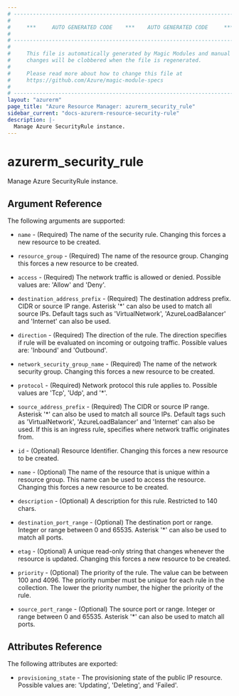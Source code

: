 ```yaml
---
# ----------------------------------------------------------------------------
#
#     ***     AUTO GENERATED CODE    ***    AUTO GENERATED CODE     ***
#
# ----------------------------------------------------------------------------
#
#     This file is automatically generated by Magic Modules and manual
#     changes will be clobbered when the file is regenerated.
#
#     Please read more about how to change this file at
#     https://github.com/Azure/magic-module-specs
#
# ----------------------------------------------------------------------------
layout: "azurerm"
page_title: "Azure Resource Manager: azurerm_security_rule"
sidebar_current: "docs-azurerm-resource-security-rule"
description: |-
  Manage Azure SecurityRule instance.
---
```


# azurerm_security_rule

Manage Azure SecurityRule instance.


## Argument Reference

The following arguments are supported:

* `name` - (Required) The name of the security rule. Changing this forces a new resource to be created.

* `resource_group` - (Required) The name of the resource group. Changing this forces a new resource to be created.

* `access` - (Required) The network traffic is allowed or denied. Possible values are: 'Allow' and 'Deny'.

* `destination_address_prefix` - (Required) The destination address prefix. CIDR or source IP range. Asterisk '*' can also be used to match all source IPs. Default tags such as 'VirtualNetwork', 'AzureLoadBalancer' and 'Internet' can also be used.

* `direction` - (Required) The direction of the rule. The direction specifies if rule will be evaluated on incoming or outgoing traffic. Possible values are: 'Inbound' and 'Outbound'.

* `network_security_group_name` - (Required) The name of the network security group. Changing this forces a new resource to be created.

* `protocol` - (Required) Network protocol this rule applies to. Possible values are 'Tcp', 'Udp', and '*'.

* `source_address_prefix` - (Required) The CIDR or source IP range. Asterisk '*' can also be used to match all source IPs. Default tags such as 'VirtualNetwork', 'AzureLoadBalancer' and 'Internet' can also be used. If this is an ingress rule, specifies where network traffic originates from.

* `id` - (Optional) Resource Identifier. Changing this forces a new resource to be created.

* `name` - (Optional) The name of the resource that is unique within a resource group. This name can be used to access the resource. Changing this forces a new resource to be created.

* `description` - (Optional) A description for this rule. Restricted to 140 chars.

* `destination_port_range` - (Optional) The destination port or range. Integer or range between 0 and 65535. Asterisk '*' can also be used to match all ports.

* `etag` - (Optional) A unique read-only string that changes whenever the resource is updated. Changing this forces a new resource to be created.

* `priority` - (Optional) The priority of the rule. The value can be between 100 and 4096. The priority number must be unique for each rule in the collection. The lower the priority number, the higher the priority of the rule.

* `source_port_range` - (Optional) The source port or range. Integer or range between 0 and 65535. Asterisk '*' can also be used to match all ports.

## Attributes Reference

The following attributes are exported:

* `provisioning_state` - The provisioning state of the public IP resource. Possible values are: 'Updating', 'Deleting', and 'Failed'.
